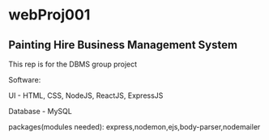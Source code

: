 # webProj001
## Painting Hire Business Management System
This rep is for the DBMS group project

Software:

UI - HTML, CSS, NodeJS, ReactJS, ExpressJS

Database - MySQL

packages(modules needed): express,nodemon,ejs,body-parser,nodemailer
